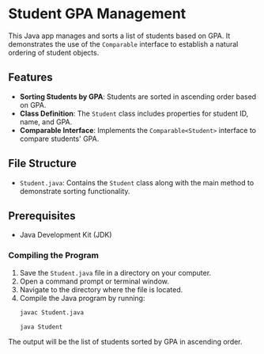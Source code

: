 # Student GPA Management 

This Java app manages and sorts a list of students based on GPA. It demonstrates the use of the `Comparable` interface to establish a natural ordering of student objects.

## Features

- **Sorting Students by GPA**: Students are sorted in ascending order based on GPA.
- **Class Definition**: The `Student` class includes properties for student ID, name, and GPA.
- **Comparable Interface**: Implements the `Comparable<Student>` interface to compare students' GPA.

## File Structure

- `Student.java`: Contains the `Student` class along with the main method to demonstrate sorting functionality.

## Prerequisites

- Java Development Kit (JDK)

### Compiling the Program

1. Save the `Student.java` file in a directory on your computer.
2. Open a command prompt or terminal window.
3. Navigate to the directory where the file is located.
4. Compile the Java program by running:
   ```bash
   javac Student.java

   java Student

The output will be the list of students sorted by GPA in ascending order.
